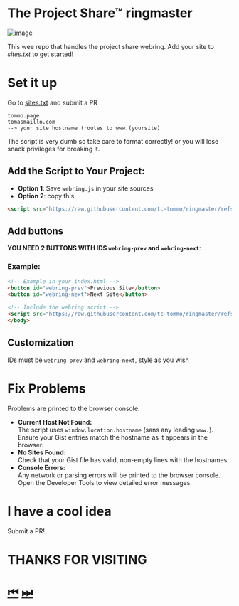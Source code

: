 # The Project Share™ ringmaster

[![image](https://github.com/user-attachments/assets/66d23bd7-34c0-4b94-943e-ea60534462a0)](https://projectshare.comp-soc.com/)




This wee repo that handles the project share webring. Add your site to *sites.txt* to get started!

# Set it up
Go to [sites.txt](https://github.com/tc-tommo/ringmaster/edit/main/sites.txt) and submit a PR

```
tommo.page
tomasmaillo.com
--> your site hostname (routes to www.(yoursite) 
```
The script is very dumb so take care to format correctly! or you will lose snack privileges for breaking it.

## Add the Script to Your Project:
   - **Option 1**: Save `webring.js` in your site sources
   - **Option 2**: copy this
```html
<script src="https://raw.githubusercontent.com/tc-tommo/ringmaster/refs/heads/main/webring.js"></script>
```
     

## **Add buttons**
**YOU NEED 2 BUTTONS WITH IDS `webring-prev` and `webring-next`**:
### Example:
 ```html
 <!-- Example in your index.html -->
 <button id="webring-prev">Previous Site</button>
 <button id="webring-next">Next Site</button>
 
 <!-- Include the webring script -->
 <script src="https://raw.githubusercontent.com/tc-tommo/ringmaster/refs/heads/main/webring.js"></script>
 </body>
 ```

## Customization
IDs must be `webring-prev` and `webring-next`, style as you wish

# Fix Problems
Problems are printed to the browser console.
- **Current Host Not Found:**  
  The script uses `window.location.hostname` (sans any leading `www.`). Ensure your Gist entries match the hostname as it appears in the browser.
- **No Sites Found:**  
  Check that your Gist file has valid, non-empty lines with the hostnames.
- **Console Errors:**  
  Any network or parsing errors will be printed to the browser console. Open the Developer Tools to view detailed error messages.


# I have a cool idea
Submit a PR!




# THANKS FOR VISITING
# [⏮](https://projectshare.comp-soc.com) [⏭](https://tommo.page)



